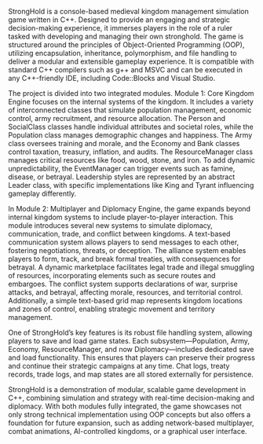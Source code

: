 StrongHold is a console-based medieval kingdom management simulation game written in C++. Designed to provide an engaging and strategic decision-making experience, it immerses players in the role of a ruler tasked with developing and managing their own stronghold. The game is structured around the principles of Object-Oriented Programming (OOP), utilizing encapsulation, inheritance, polymorphism, and file handling to deliver a modular and extensible gameplay experience. It is compatible with standard C++ compilers such as g++ and MSVC and can be executed in any C++-friendly IDE, including Code::Blocks and Visual Studio.

The project is divided into two integrated modules. Module 1: Core Kingdom Engine focuses on the internal systems of the kingdom. It includes a variety of interconnected classes that simulate population management, economic control, army recruitment, and resource allocation. The Person and SocialClass classes handle individual attributes and societal roles, while the Population class manages demographic changes and happiness. The Army class oversees training and morale, and the Economy and Bank classes control taxation, treasury, inflation, and audits. The ResourceManager class manages critical resources like food, wood, stone, and iron. To add dynamic unpredictability, the EventManager can trigger events such as famine, disease, or betrayal. Leadership styles are represented by an abstract Leader class, with specific implementations like King and Tyrant influencing gameplay differently.

In Module 2: Multiplayer and Diplomacy Engine, the game expands beyond internal kingdom systems to include player-to-player interaction. This module introduces several new systems to simulate diplomacy, communication, trade, and conflict between kingdoms. A text-based communication system allows players to send messages to each other, fostering negotiations, threats, or deception. The alliance system enables players to form, track, and break formal treaties, with consequences for betrayal. A dynamic marketplace facilitates legal trade and illegal smuggling of resources, incorporating elements such as secure routes and embargoes. The conflict system supports declarations of war, surprise attacks, and betrayal, affecting morale, resources, and territorial control. Additionally, a simple text-based grid map represents kingdom locations and zones of control, enabling strategic movement and territory management.

One of StrongHold’s key features is its robust file handling system, allowing players to save and load game states. Each subsystem—Population, Army, Economy, ResourceManager, and now Diplomacy—includes dedicated save and load functionality. This ensures that players can preserve their progress and continue their strategic campaigns at any time. Chat logs, treaty records, trade logs, and map states are all stored externally for persistence.

StrongHold is a demonstration of modular, scalable game development in C++, combining simulation and strategy with real-time decision-making and diplomacy. With both modules fully integrated, the game showcases not only strong technical implementation using OOP concepts but also offers a foundation for future expansion, such as adding network-based multiplayer, combat animations, AI-controlled kingdoms, or a graphical user interface.
